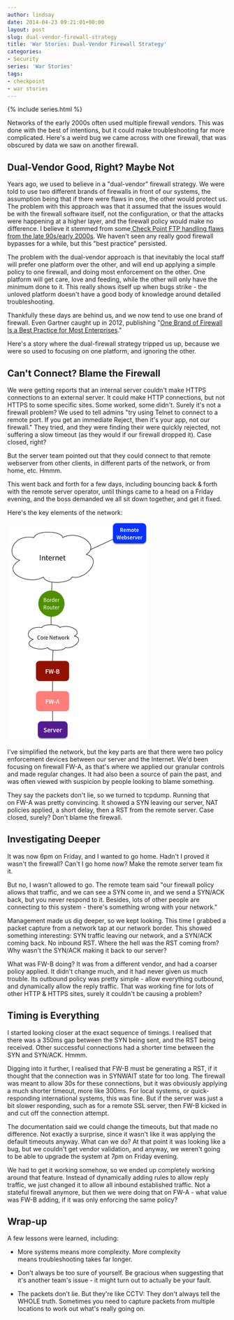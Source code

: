 ```yaml
---
author: lindsay
date: 2014-04-23 09:21:01+00:00
layout: post
slug: dual-vendor-firewall-strategy
title: 'War Stories: Dual-Vendor Firewall Strategy'
categories:
- Security
series: 'War Stories'
tags:
- checkpoint
- war stories
---
```


{% include series.html %}

Networks of the early 2000s often used multiple firewall vendors. This was done with the best of intentions, but it could make troubleshooting far more complicated. Here's a weird bug we came across with one firewall, that was obscured by data we saw on another firewall.


## Dual-Vendor Good, Right? Maybe Not


Years ago, we used to believe in a "dual-vendor" firewall strategy. We were told to use two different brands of firewalls in front of our systems, the assumption being that if there were flaws in one, the other would protect us. The problem with this approach was that it assumed that the issues would be with the firewall software itself, not the configuration, or that the attacks were happening at a higher layer, and the firewall policy would make no difference. I believe it stemmed from some[ Check Point FTP handling flaws from the late 90s/early 2000s](http://www.cvedetails.com/product/230/Checkpoint-Firewall-1.html?vendor_id=136). We haven't seen any really good firewall bypasses for a while, but this "best practice" persisted.

The problem with the dual-vendor approach is that inevitably the local staff will prefer one platform over the other, and will end up applying a simple policy to one firewall, and doing most enforcement on the other. One platform will get care, love and feeding, while the other will only have the minimum done to it. This really shows itself up when bugs strike - the unloved platform doesn't have a good body of knowledge around detailed troubleshooting.

Thankfully these days are behind us, and we now tend to use one brand of firewall. Even Gartner caught up in 2012, publishing "[One Brand of Firewall Is a Best Practice for Most Enterprises](https://www.gartner.com/doc/2254717)."

Here's a story where the dual-firewall strategy tripped us up, because we were so used to focusing on one platform, and ignoring the other.


## Can't Connect? Blame the Firewall


We were getting reports that an internal server couldn't make HTTPS connections to an external server. It could make HTTP connections, but not HTTPS to some specific sites. Some worked, some didn't. Surely it's not a firewall problem? We used to tell admins "try using Telnet to connect to a remote port. If you get an immediate Reject, then it's your app, not our firewall." They tried, and they were finding their were quickly rejected, not suffering a slow timeout (as they would if our firewall dropped it). Case closed, right?

But the server team pointed out that they could connect to that remote webserver from other clients, in different parts of the network, or from home, etc. Hmmm.

This went back and forth for a few days, including bouncing back & forth with the remote server operator, until things came to a head on a Friday evening, and the boss demanded we all sit down together, and get it fixed.

Here's the key elements of the network:

![Dual Firewall](/assets/2014/04/Dual-Firewall.png)

I've simplified the network, but the key parts are that there were two policy enforcement devices between our server and the Internet. We'd been focusing on firewall FW-A, as that's where we applied our granular controls and made regular changes. It had also been a source of pain the past, and was often viewed with suspicion by people looking to blame something.

They say the packets don't lie, so we turned to tcpdump. Running that on FW-A was pretty convincing. It showed a SYN leaving our server, NAT policies applied, a short delay, then a RST from the remote server. Case closed, surely? Don't blame the firewall.


## Investigating Deeper


It was now 6pm on Friday, and I wanted to go home. Hadn't I proved it wasn't the firewall? Can't I go home now? Make the remote server team fix it.

But no, I wasn't allowed to go. The remote team said "our firewall policy allows that traffic, and we can see a SYN come in, and we send a SYN/ACK back, but you never respond to it. Besides, lots of other people are connecting to this system - there's something wrong with your network."

Management made us dig deeper, so we kept looking. This time I grabbed a packet capture from a network tap at our network border. This showed something interesting: SYN traffic leaving our network, and a SYN/ACK coming back. No inbound RST. Where the hell was the RST coming from? Why wasn't the SYN/ACK making it back to our server?

What was FW-B doing? It was from a different vendor, and had a coarser policy applied. It didn't change much, and it had never given us much trouble. Its outbound policy was pretty simple - allow everything outbound, and dynamically allow the reply traffic. That was working fine for lots of other HTTP & HTTPS sites, surely it couldn't be causing a problem?


## Timing is Everything


I started looking closer at the exact sequence of timings. I realised that there was a 350ms gap between the SYN being sent, and the RST being received. Other successful connections had a shorter time between the SYN and SYN/ACK. Hmmm.

Digging into it further, I realised that FW-B must be generating a RST, if it thought that the connection was in SYNWAIT state for too long. The firewall was meant to allow 30s for these connections, but it was obviously applying a much shorter timeout, more like 300ms. For local systems, or quick-responding international systems, this was fine. But if the server was just a bit slower responding, such as for a remote SSL server, then FW-B kicked in and cut off the connection attempt.

The documentation said we could change the timeouts, but that made no difference. Not exactly a surprise, since it wasn't like it was applying the default timeouts anyway. What can we do? At that point it was looking like a bug, but we couldn't get vendor validation, and anyway, we weren't going to be able to upgrade the system at 7pm on Friday evening.

We had to get it working somehow, so we ended up completely working around that feature. Instead of dynamically adding rules to allow reply traffic, we just changed it to allow all inbound established traffic. Not a stateful firewall anymore, but then we were doing that on FW-A - what value was FW-B adding, if it was only enforcing the same policy?


## Wrap-up


A few lessons were learned, including:



  * More systems means more complexity. More complexity means troubleshooting takes far longer.

  * Don't always be too sure of yourself. Be gracious when suggesting that it's another team's issue - it might turn out to actually be your fault.

  * The packets don't lie. But they're like CCTV: They don't always tell the WHOLE truth. Sometimes you need to capture packets from multiple locations to work out what's really going on.

